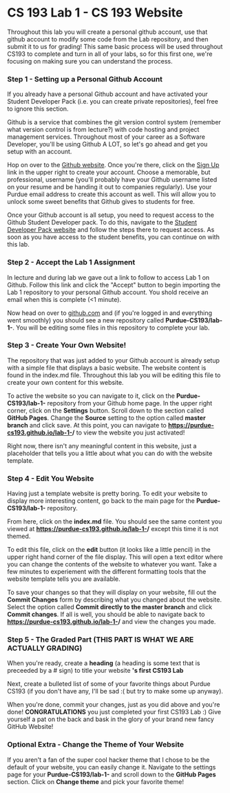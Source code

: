# CS 193 Lab 1 - CS 193 Website
Throughout this lab you will create a personal github account, use that github account to modify some code from the Lab repository, and then submit it to us for grading! This same basic process will be used throughout CS193 to complete and turn in all of your labs, so for this first one, we're focusing on making sure you can understand the process.

### Step 1 - Setting up a Personal Github Account
If you already have a personal Github account and have activated your Student Developer Pack (i.e. you can create private repositories), feel free to ignore this section.

Github is a service that combines the git version control system (remember what version control is from lecture?) with code hosting and project management services. Throughout most of your career as a Software Developer, you'll be using Github A LOT, so let's go ahead and get you setup with an account. 

Hop on over to the [Github website](https://github.com/). Once you're there, click on the [Sign Up](https://github.com/join?source=header-home) link in the upper right to create your account. Choose a memorable, but professional, username (you'll probably have your Github username listed on your resume and be handing it out to companies regularly). Use your Purdue email address to create this account as well. This will allow you to unlock some sweet benefits that Github gives to students for free.

Once your Github account is all setup, you need to request access to the Github Student Developer pack. To do this, navigate to the [Student Developer Pack website](https://education.github.com/pack) and follow the steps there to request access. As soon as you have access to the student benefits, you can continue on with this lab.

### Step 2 - Accept the Lab 1 Assignment
In lecture and during lab we gave out a link to follow to access Lab 1 on Github. Follow this link and click the "Accept" button to begin importing the Lab 1 repository to your personal Github account. You shold receive an email when this is complete (<1 minute). 

Now head on over to [github.com](https://github.com/) and (if you're logged in and everything went smoothly) you should see a new repository called **Purdue-CS193/lab-1-<Your Github Username>**. You will be editing some files in this repository to complete your lab.

### Step 3 - Create Your Own Website!
The repository that was just added to your Github account is already setup with a simple file that displays a basic website. The website content is found in the index.md file. Throughout this lab you will be editing this file to create your own content for this website. 

To active the website so you can navigate to it, click on the **Purdue-CS193/lab-1-<Your Github Username>** repository from your Github home page. In the upper right corner, click on the **Settings** button. Scroll down to the section called **GitHub Pages**. Change the **Source** setting to the option called **master branch** and click save. At this point, you can navigate to **https://purdue-cs193.github.io/lab-1-<Your Github Username>/** to view the website you just activated!

Right now, there isn't any meaningful content in this website, just a placeholder that tells you a little about what you can do with the website template. 

### Step 4 - Edit You Website
Having just a template website is pretty boring. To edit your website to display more interesting content, go back to the main page for the **Purdue-CS193/lab-1-<Your Github Username>** repository. 

From here, click on the **index.md** file. You should see the same content you viewed at **https://purdue-cs193.github.io/lab-1-<Your Github Username>/** except this time it is not themed. 

To edit this file, click on the **edit** button (it looks like a little pencil) in the upper right hand corner of the file display. This will open a text editor where you can change the contents of the website to whatever you want. Take a few minutes to experiement with the different formatting tools that the website template tells you are available. 

To save your changes so that they will display on your website, fill out the **Commit Changes** form by describing what you changed about the website. Select the option called **Commit directly to the master branch** and click **Commit changes**. If all is well, you should be able to navigate back to **https://purdue-cs193.github.io/lab-1-<Your Github Username>/** and view the changes you made. 

### Step 5 - The Graded Part (**THIS PART IS WHAT WE ARE ACTUALLY GRADING**)
When you're ready, create a **heading** (a heading is some text that is preceeded by a # sign) to title your website 
**<Your Name>'s first CS193 Lab**

Next, create a bulleted list of some of your favorite things about Purdue CS193 (if you don't have any, I'll be sad :( but try to make some up anyway).

When you're done, commit your changes, just as you did above and you're done! **CONGRATULATIONS** you just completed your first CS193 Lab :) Give yourself a pat on the back and bask in the glory of your brand new fancy GitHub Website!

### Optional Extra - Change the Theme of Your Website
If you aren't a fan of the super cool hacker theme that I chose to be the default of your website, you can easily change it. 
Navigate to the settings page for your **Purdue-CS193/lab-1-<Your Github Username>** and scroll down to the **GitHub Pages** section. Click on **Change theme** and pick your favorite theme!


